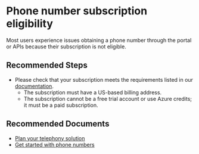 <properties
  pagetitle="Phone number subscription eligibility "
  service=""
  resource=""
  ms.author="manoskow"
  selfhelptype="Generic"
  supporttopicids="32756350,32756352,32784010"
  productpesids="17327"
  cloudenvironments="public, fairfax, mooncake, blackforest, ussec, usnat"
  articleid="54bc480f-26f8-4bd6-a9fd-367981d3eb82"
  ownershipid="AzureCommunicationServices" />
# Phone number subscription eligibility 

Most users experience issues obtaining a phone number through the portal or APIs because their subscription is not eligible. 

## **Recommended Steps**

* Please check that your subscription meets the requirements listed in our [documentation](https://docs.microsoft.com/azure/communication-services/concepts/telephony-sms/plan-solution#azure-subscriptions-eligibility).
    * The subscription must have a US-based billing address.
    * The subscription cannot be a free trial account or use Azure credits; it must be a paid subscription.


## **Recommended Documents**

* [Plan your telephony solution](https://docs.microsoft.com/azure/communication-services/concepts/telephony-sms/plan-solution#azure-subscriptions-eligibility)
* [Get started with phone numbers](https://docs.microsoft.com/azure/communication-services/quickstarts/telephony-sms/get-phone-number#troubleshooting)